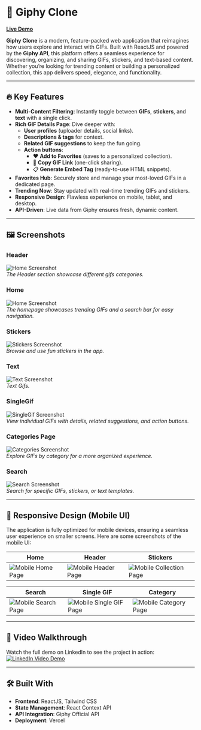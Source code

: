 # 🎥 **Giphy Clone**

**[Live Demo](https://giphy-clone-hazel.vercel.app/)**

**Giphy Clone** is a modern, feature-packed web application that reimagines how users explore and interact with GIFs. Built with ReactJS and powered by the **Giphy API**, this platform offers a seamless experience for discovering, organizing, and sharing GIFs, stickers, and text-based content. Whether you’re looking for trending content or building a personalized collection, this app delivers speed, elegance, and functionality.

---

## 🔥 **Key Features**

- **Multi-Content Filtering**: Instantly toggle between **GIFs**, **stickers**, and **text** with a single click.
- **Rich GIF Details Page**: Dive deeper with:
  - **User profiles** (uploader details, social links).
  - **Descriptions & tags** for context.
  - **Related GIF suggestions** to keep the fun going.
  - **Action buttons**:
    - ❤️ **Add to Favorites** (saves to a personalized collection).
    - 🔗 **Copy GIF Link** (one-click sharing).
    - 📋 **Generate Embed Tag** (ready-to-use HTML snippets).
- **Favorites Hub**: Securely store and manage your most-loved GIFs in a dedicated page.
- **Trending Now**: Stay updated with real-time trending GIFs and stickers.
- **Responsive Design**: Flawless experience on mobile, tablet, and desktop.
- **API-Driven**: Live data from Giphy ensures fresh, dynamic content.

---

## 🖼️ **Screenshots**

### Header

![Home Screenshot](./src/screenshots/Header.png)  
_The Header section showcase different gifs categories._

### Home

![Home Screenshot](./src/screenshots/Home.png)  
_The homepage showcases trending GIFs and a search bar for easy navigation._

### Stickers

![Stickers Screenshot](./src/screenshots/Stickers.png)  
_Browse and use fun stickers in the app._

### Text

![Text Screenshot](./src/screenshots/Text.png)  
_Text Gifs._

### SingleGif

![SingleGif Screenshot](./src/screenshots/SingleGif.png)  
_View individual GIFs with details, related suggestions, and action buttons._

### Categories Page

![Categories Screenshot](./src/screenshots/Categories.png)  
_Explore GIFs by category for a more organized experience._

### Search

![Search Screenshot](./src/screenshots/Search.png)  
_Search for specific GIFs, stickers, or text templates._

---

## 📱 **Responsive Design (Mobile UI)**

The application is fully optimized for mobile devices, ensuring a seamless user experience on smaller screens. Here are some screenshots of the mobile UI:

| **Home**                                                  | **Header**                                                    | **Stickers**                                                        |
| --------------------------------------------------------- | ------------------------------------------------------------- | ------------------------------------------------------------------- |
| ![Mobile Home Page](./src/screenshots/mobile-UI/Home.png) | ![Mobile Header Page](./src/screenshots/mobile-UI/Header.png) | ![Mobile Collection Page](./src/screenshots/mobile-UI/Stickers.png) |

| **Search**                                                    | **Single GIF**                                                       | **Category**                                                      |
| ------------------------------------------------------------- | -------------------------------------------------------------------- | ----------------------------------------------------------------- |
| ![Mobile Search Page](./src/screenshots/mobile-UI/Search.png) | ![Mobile Single GIF Page](./src/screenshots/mobile-UI/SingleGif.png) | ![Mobile Category Page](./src/screenshots/mobile-UI/Category.png) |

---

## 🎥 **Video Walkthrough**

Watch the full demo on LinkedIn to see the project in action:  
[![LinkedIn Video Demo](https://img.shields.io/badge/Watch_Full_Video-0A66C2?style=for-the-badge&logo=linkedin&logoColor=white)](https://www.linkedin.com/feed/update/urn:li:activity:7269250435545202689/)

---

## 🛠️ **Built With**

- **Frontend**: ReactJS, Tailwind CSS
- **State Management**: React Context API
- **API Integration**: Giphy Official API
- **Deployment**: Vercel
